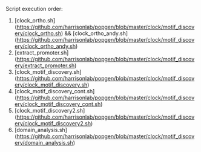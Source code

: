Script execution order:
1) [clock_ortho.sh] (https://github.com/harrisonlab/popgen/blob/master/clock/motif_discovery/clock_ortho.sh) && [clock_ortho_andy.sh] (https://github.com/harrisonlab/popgen/blob/master/clock/motif_discovery/clock_ortho_andy.sh)
2) [extract_promoter.sh] (https://github.com/harrisonlab/popgen/blob/master/clock/motif_discovery/extract_promoter.sh)
3) [clock_motif_discovery.sh] (https://github.com/harrisonlab/popgen/blob/master/clock/motif_discovery/clock_motif_discovery.sh)
4) [clock_motif_discovery_cont.sh] (https://github.com/harrisonlab/popgen/blob/master/clock/motif_discovery/clock_motif_discovery_cont.sh)
5) [clock_motif_discovery2.sh] (https://github.com/harrisonlab/popgen/blob/master/clock/motif_discovery/clock_motif_discovery2.sh)
6) [domain_analysis.sh] (https://github.com/harrisonlab/popgen/blob/master/clock/motif_discovery/domain_analysis.sh)
